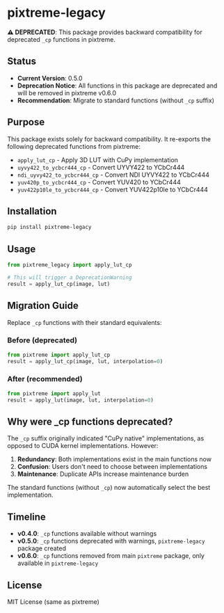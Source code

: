 # pixtreme-legacy

**⚠️ DEPRECATED**: This package provides backward compatibility for deprecated `_cp` functions in pixtreme.

## Status

- **Current Version**: 0.5.0
- **Deprecation Notice**: All functions in this package are deprecated and will be removed in pixtreme v0.6.0
- **Recommendation**: Migrate to standard functions (without `_cp` suffix)

## Purpose

This package exists solely for backward compatibility. It re-exports the following deprecated functions from pixtreme:

- `apply_lut_cp` - Apply 3D LUT with CuPy implementation
- `uyvy422_to_ycbcr444_cp` - Convert UYVY422 to YCbCr444
- `ndi_uyvy422_to_ycbcr444_cp` - Convert NDI UYVY422 to YCbCr444
- `yuv420p_to_ycbcr444_cp` - Convert YUV420 to YCbCr444
- `yuv422p10le_to_ycbcr444_cp` - Convert YUV422p10le to YCbCr444

## Installation

```bash
pip install pixtreme-legacy
```

## Usage

```python
from pixtreme_legacy import apply_lut_cp

# This will trigger a DeprecationWarning
result = apply_lut_cp(image, lut)
```

## Migration Guide

Replace `_cp` functions with their standard equivalents:

### Before (deprecated)
```python
from pixtreme import apply_lut_cp
result = apply_lut_cp(image, lut, interpolation=0)
```

### After (recommended)
```python
from pixtreme import apply_lut
result = apply_lut(image, lut, interpolation=0)
```

## Why were _cp functions deprecated?

The `_cp` suffix originally indicated "CuPy native" implementations, as opposed to CUDA kernel implementations. However:

1. **Redundancy**: Both implementations exist in the main functions now
2. **Confusion**: Users don't need to choose between implementations
3. **Maintenance**: Duplicate APIs increase maintenance burden

The standard functions (without `_cp`) now automatically select the best implementation.

## Timeline

- **v0.4.0**: `_cp` functions available without warnings
- **v0.5.0**: `_cp` functions deprecated with warnings, `pixtreme-legacy` package created
- **v0.6.0**: `_cp` functions removed from main `pixtreme` package, only available in `pixtreme-legacy`

## License

MIT License (same as pixtreme)
